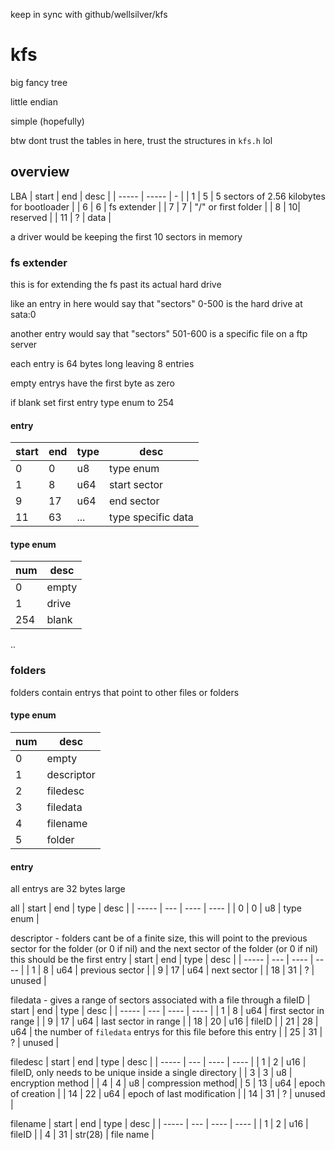 keep in sync with github/wellsilver/kfs

# kfs

big fancy tree

little endian

simple (hopefully)

btw dont trust the tables in here, trust the structures in ``kfs.h`` lol

## overview
LBA
| start | end | desc |
| ----- | ----- | - |
| 1 | 5 | 5 sectors of 2.56 kilobytes for bootloader |
| 6 | 6 | fs extender |
| 7 | 7 | "/" or first folder |
| 8 | 10| reserved |
| 11 | ? | data |

a driver would be keeping the first 10 sectors in memory

### fs extender
this is for extending the fs past its actual hard drive

like an entry in here would say that "sectors" 0-500 is the hard drive at sata:0

another entry would say that "sectors" 501-600 is a specific file on a ftp server

each entry is 64 bytes long leaving 8 entries

empty entrys have the first byte as zero

if blank set first entry type enum to 254

#### entry
| start | end | type | desc |
| ----- | --- | ---- | ---- |
| 0 | 0 | u8  | type enum   |
| 1 | 8 | u64 | start sector|
| 9 | 17| u64 | end sector  |
| 11| 63| ... | type specific data |

#### type enum
| num | desc |
| --- | ---- |
| 0   | empty |
| 1   | drive |
| 254 | blank |
..


### folders

folders contain entrys that point to other files or folders

#### type enum
| num | desc |
| --- | ---- |
| 0   | empty |
| 1   | descriptor |
| 2   | filedesc  |
| 3   | filedata  |
| 4   | filename  |
| 5   | folder|

#### entry
all entrys are 32 bytes large

all
| start | end | type | desc |
| ----- | --- | ---- | ---- |
| 0     | 0   | u8   | type enum |

descriptor - folders cant be of a finite size, this will point to the previous sector for the folder (or 0 if nil) and the next sector of the folder (or 0 if nil) this should be the first entry
| start | end | type | desc |
| ----- | --- | ---- | ---- |
| 1     | 8   | u64  | previous sector |
| 9     | 17  | u64  | next sector |
| 18    | 31  | ?    | unused |

filedata - gives a range of sectors associated with a file through a fileID
| start | end | type | desc |
| ----- | --- | ---- | ---- |
| 1     | 8   | u64  | first sector in range |
| 9     | 17  | u64  | last sector in range  |
| 18    | 20  | u16  | fileID |
| 21    | 28  | u64  | the number of ``filedata`` entrys for this file before this entry |
| 25    | 31  | ?    | unused |

filedesc
| start | end | type | desc |
| ----- | --- | ---- | ---- |
| 1     | 2   | u16  | fileID, only needs to be unique inside a single directory |
| 3     | 3   | u8   | encryption method |
| 4     | 4   | u8   | compression method|
| 5     | 13  | u64  | epoch of creation |
| 14    | 22  | u64  | epoch of last modification |
| 14    | 31  | ?    | unused |

filename
| start | end | type | desc |
| ----- | --- | ---- | ---- |
| 1     | 2   | u16  | fileID |
| 4     | 31  | str(28) | file name |